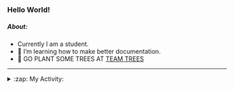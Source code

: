 ### Hello World!

##### About:
- Currently I am a student.
- 🌱 I’m learning how to make better documentation.
- 🌱 GO PLANT SOME TREES AT [TEAM TREES](https://teamtrees.org/)

---
<details>
  <summary>:zap: My Activity:</summary>
  
<!--START_SECTION:waka-->
![Code Time](http://img.shields.io/badge/Code%20Time-1%2C099%20hrs%2051%20mins-blue)

**I'm a Night 🦉** 

```text
🌞 Morning                1305 commits        ██░░░░░░░░░░░░░░░░░░░░░░░   08.91 % 
🌆 Daytime                5163 commits        █████████░░░░░░░░░░░░░░░░   35.24 % 
🌃 Evening                4221 commits        ███████░░░░░░░░░░░░░░░░░░   28.81 % 
🌙 Night                  3960 commits        ███████░░░░░░░░░░░░░░░░░░   27.03 % 
```
📅 **I'm Most Productive on Wednesday** 

```text
Monday                   2249 commits        ████░░░░░░░░░░░░░░░░░░░░░   15.35 % 
Tuesday                  1773 commits        ███░░░░░░░░░░░░░░░░░░░░░░   12.10 % 
Wednesday                3469 commits        ██████░░░░░░░░░░░░░░░░░░░   23.68 % 
Thursday                 1802 commits        ███░░░░░░░░░░░░░░░░░░░░░░   12.30 % 
Friday                   1455 commits        ██░░░░░░░░░░░░░░░░░░░░░░░   09.93 % 
Saturday                 1325 commits        ██░░░░░░░░░░░░░░░░░░░░░░░   09.04 % 
Sunday                   2576 commits        ████░░░░░░░░░░░░░░░░░░░░░   17.58 % 
```


📊 **This Week I Spent My Time On** 

```text
🔥 Editors: 
VS Code                  10 hrs 8 mins       █████████████████████████   100.00 % 

🐱‍💻 Projects: 
praise                   6 hrs 17 mins       ████████████████░░░░░░░░░   62.00 % 
CSF22                    3 hrs 13 mins       ████████░░░░░░░░░░░░░░░░░   31.84 % 
TEA-onboarding-bot       21 mins             █░░░░░░░░░░░░░░░░░░░░░░░░   03.45 % 
technocean-frontend      16 mins             █░░░░░░░░░░░░░░░░░░░░░░░░   02.70 % 
```


 Last Updated on 12/04/2023 15:08:00 UTC
<!--END_SECTION:waka-->
</details>
